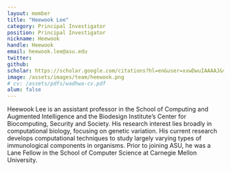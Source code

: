 ```yaml
---
layout: member
title: "Heewook Lee"
category: Principal Investigator
position: Principal Investigator
nickname: Heewook
handle: Heewook
email: heewook.lee@asu.edu 
twitter: 
github: 
scholar: https://scholar.google.com/citations?hl=en&user=xxwDwuIAAAAJ&view_op=list_works&sortby=pubdate
image: /assets/images/team/heewook.png
# cv: /assets/pdfs/wadhwa-cv.pdf
alum: false
---
```



Heewook Lee is an assistant professor in the School of Computing and Augmented Intelligence and the Biodesign Institute’s Center for Biocomputing, Security and Society. His research interest lies broadly in computational biology, focusing on genetic variation. His current research develops computational techniques to study largely varying types of immunological components in organisms. Prior to joining ASU, he was a Lane Fellow in the School of Computer Science at Carnegie Mellon University.